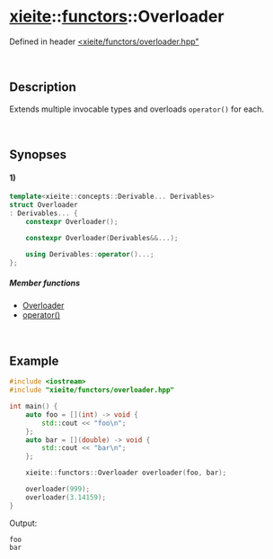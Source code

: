 # [xieite](../../xieite.md)\:\:[functors](../../functors.md)\:\:Overloader
Defined in header [<xieite/functors/overloader.hpp"](../../../include/xieite/functors/overloader.hpp)

&nbsp;

## Description
Extends multiple invocable types and overloads `operator()` for each.

&nbsp;

## Synopses
#### 1)
```cpp
template<xieite::concepts::Derivable... Derivables>
struct Overloader
: Derivables... {
    constexpr Overloader();

    constexpr Overloader(Derivables&&...);

    using Derivables::operator()...;
};
```
##### Member functions
- [Overloader](./structures/overloader/1/operators/constructor.md)
- [operator()](./structures/overloader/1/operators/call.md)

&nbsp;

## Example
```cpp
#include <iostream>
#include "xieite/functors/overloader.hpp"

int main() {
    auto foo = [](int) -> void {
        std::cout << "foo\n";
    };
    auto bar = [](double) -> void {
        std::cout << "bar\n";
    };

    xieite::functors::Overloader overloader(foo, bar);

    overloader(999);
    overloader(3.14159);
}
```
Output:
```
foo
bar
```
